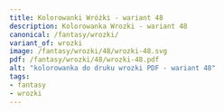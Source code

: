```yaml
---
title: Kolorowanki Wróżki - wariant 48
description: Kolorowanka Wrozki - wariant 48
canonical: /fantasy/wrozki/
variant_of: wrozki
image: /fantasy/wrozki/48/wrozki-48.svg
pdf: /fantasy/wrozki/48/wrozki-48.pdf
alt: "kolorowanka do druku wrozki PDF - wariant 48"
tags:
- fantasy
- wrozki
---
```

